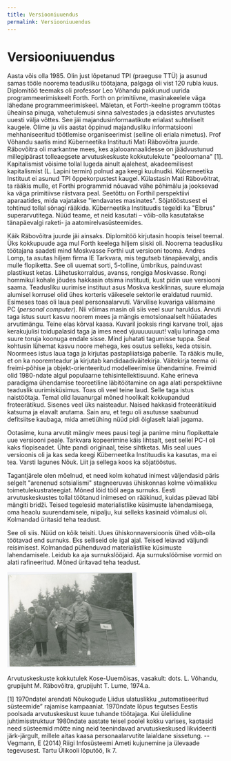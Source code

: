 ```yaml
---
title: Versiooniuuendus
permalink: Versiooniuuendus
---
```


# Versiooniuuendus

Aasta võis olla 1985. Olin just lõpetanud TPI (praeguse TTÜ) ja asunud samas tööle noorema teadusliku töötajana, palgaga oli vist 120 rubla kuus. Diplomitöö teemaks oli professor Leo Võhandu pakkunud uurida programmeerimiskeelt Forth. Forth on primitiivne, masinakeelele väga lähedane programmeerimiskeel. Mäletan, et Forth-keelne programm töötas üheainsa pinuga, vahetulemusi sinna salvestades ja edasistes arvutustes uuesti välja võttes. See jäi majandusinformaatikute erialast suhteliselt kaugele. Olime ju viis aastat õppinud majandusliku informatsiooni mehhaniseeritud töötlemise organiseerimist (selline oli eriala nimetus). Prof Võhandu saatis mind Küberneetika Instituuti Mati Räbovõitra juurde. Räbovõitra oli markantne mees, kes ajalooannaalidesse on jäädvustunud millegipärast tolleaegsete arvutuskeskuste kokkutulekute "peoloomana" [1]. Kapitalismist võisime tollal lugeda ainult ajalehest, akadeemilisest kapitalismist (L. Lapini termin) polnud aga keegi kuulnudki. Küberneetika Instituut ei asunud TPI õppekorpustest kaugel. Külastasin Mati Räbovõitrat, ta rääkis mulle, et Forthi programmid nõuavad vähe põhimälu ja jooksevad ka väga primitiivse riistvara peal. Seetõttu on Forthil perspektiivi aparaatides, mida vajatakse "lendavates masinates". Sõjatööstusest ei tohtinud tollal sõnagi rääkida. Küberneetika Instituudis tegeldi ka "Elbrus" superarvutitega. Nüüd teame, et neid kasutati – võib-olla kasutatakse tänapäevalgi raketi- ja aatomirelvasüsteemides.

Käik Räbovõitra juurde jäi ainsaks. Diplomitöö kirjutasin hoopis teisel teemal. Üks kokkupuude aga mul Forth keelega hiljem siiski oli. Noorema teadusliku töötajana saadeti mind Moskvasse Forthi uut versiooni tooma. Andres Lomp, ta asutas hiljem firma IE Tarkvara, mis tegutseb tänapäevalgi, andis mulle flopiketta. See oli uuemat sorti, 5-tolline, ümbrikus, painduvast plastikust ketas. Lähetuskorraldus, avanss, rongiga Moskvasse. Rongi hommikul kohale jõudes hakkasin otsima instituuti, kust pidin uue versiooni saama.  Teadusliku uurimise instituut asus Moskva kesklinnas, suure elumaja alumisel korrusel olid  ühes korteris väikesele sektorile eraldatud ruumid. Esimeses toas oli laua peal personaalarvuti. Värvilise kuvariga välismaine PC (_personal computer_). Nii võimas masin oli siis veel suur haruldus. Arvuti taga istus suurt kasvu noorem mees ja mängis emotsionaalselt hüüatades arvutimängu. Teine elas kõrval kaasa. Kuvaril jooksis ringi  karvane troll, ajas kerakujulisi toidupalasid taga ja imes need vjuuuuuuuut! valju lurinaga oma suure toruja koonuga endale sisse. Mind juhatati tagumisse tuppa. Seal kohtusin lühemat kasvu noore mehega, kes osutus selleks, keda otsisin. Noormees istus laua taga ja kirjutas pastapliiatsiga paberile. Ta rääkis mulle, et on ka nooremteadur ja kirjutab kandidaadiväitekirja. Väitekirja teema oli freimi-põhise ja objekt-orienteeritud modelleerimise ühendamine. Freimid olid 1980-ndate algul populaarne tehisintellektisuund. Kahe erineva paradigma ühendamise teoreetiline läbitöötamine on aga alati perspektiivne teaduslik uurimisküsimus. Toas oli veel teine laud. Selle taga istus naistöötaja. Temal olid lauanurgal mõned hoolikalt kokkupandud froteerätikud. Sisenes veel üks naisteadur. Naised hakkasid froteerätikuid katsuma ja elavalt arutama. Sain aru, et tegu oli asutusse saabunud defitsiitse kaubaga, mida ametiühing nüüd pidi õiglaselt laiali jagama.

Ootasime, kuna arvutit mängiv mees pausi tegi ja panime minu flopikettale uue versiooni peale. Tarkvara kopeerimine käis lihtsalt, sest sellel PC-l oli kaks flopiseadet. Ühte pandi originaal, teise sihtketas. Mis seal uues versioonis oli ja kas seda keegi Küberneetika Instituudis ka kasutas, ma ei tea. Varsti lagunes Nõuk. Liit ja sellega koos ka sõjatööstus.

Tagantjärele olen mõelnud, et need kolm kohatud inimest väljendasid päris selgelt "arenenud sotsialismi" stagneeruvas ühiskonnas kolme võimalikku toimetulekustrateegiat. Mõned lõid tööl aega surnuks. Eesti arvutuskeskustes tollal töötanud inimesed on rääkinud, kuidas päevad läbi mängiti bridži. Teised tegelesid materialistlike küsimuste lahendamisega, oma heaolu suurendamisele, niipalju, kui selleks kasinaid võimalusi oli. Kolmandad üritasid teha teadust.

See oli siis. Nüüd on kõik teisiti. Uues ühiskonnaversioonis ühed võib-olla töötavad end surnuks. Eks selliseid ole igal ajal. Teised leiavad väljundi reisimisest. Kolmandad pühenduvad materialistlike küsimuste lahendamisele. Leidub ka aja surnukslööjaid. Aja surnukslöömise vormid on alati rafineeritud. Mõned üritavad teha teadust. 

<img src='img/Kokkutulek.PNG' width=300 >

Arvutuskeskuste kokkutulek Kose-Uuemõisas, vasakult: dots. L. Võhandu, grupijuht M. Räbovõitra, grupijuht T. Lume, 1974.a.

[1] 1970ndatel   arendati   Nõukogude   Liidus   ulatuslikku   „automatiseeritud   süsteemide”  rajamise kampaaniat. 1970ndate lõpus tegutses Eestis poolsada arvutuskeskust kuue tuhande töötajaga. Kui üleliiduline juhtimisstruktuur 1980ndate aastate teisel poolel kokku varises, kaotasid need süsteemid mõtte ning neid teenindavad  arvutuskeskused likvideeriti   järk-järgult, millele aitas kaasa personaalarvutite laialdane sissetung. -- Vegmann, E (2014) Riigi Infosüsteemi Ameti kujunemine ja ülevaade tegevusest. Tartu Ülikooli lõputöö, lk 7. 
